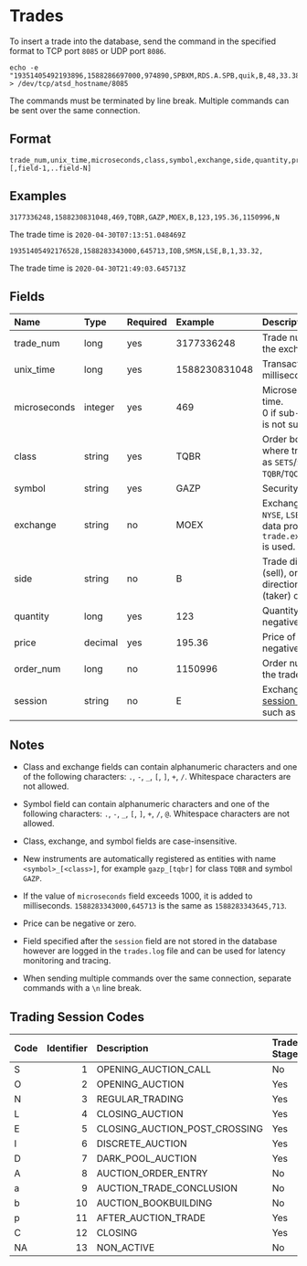 # Trades

To insert a trade into the database, send the command in the specified format to TCP port `8085` or UDP port `8086`. 

```
echo -e "19351405492193896,1588286697000,974890,SPBXM,RDS.A.SPB,quik,B,48,33.38," > /dev/tcp/atsd_hostname/8085
```

The commands must be terminated by line break. Multiple commands can be sent over the same connection.

## Format

```
trade_num,unix_time,microseconds,class,symbol,exchange,side,quantity,price,order_num[,session][,field-1,..field-N]
```

## Examples

```
3177336248,1588230831048,469,TQBR,GAZP,MOEX,B,123,195.36,1150996,N
```

The trade time is `2020-04-30T07:13:51.048469Z`

```
19351405492176528,1588283343000,645713,IOB,SMSN,LSE,B,1,33.32,
```

The trade time is `2020-04-30T21:49:03.645713Z`

## Fields

|Name|Type|Required|Example|Description|
|:---|:---|:---|:---|:---|
|trade_num|long|yes|3177336248| Trade number assigned by the exchange.|
|unix_time|long|yes|1588230831048| Transaction time in Unix milliseconds.|
|microseconds|integer|yes|469| Microsecond part of the trade time. <br>0 if sub-millisecond precision is not supported by exchange.|
|class|string|yes|TQBR| Order book system identifier where trade is executed such as `SETS`/`SEAQ`/`IOB` for LSE or `TQBR`/`TQCB`/`CETS` for MOEX.|
|symbol|string|yes|GAZP| Security symbol.|
|exchange|string|no|MOEX| Exchange [identifier](https://www.iso20022.org/market-identifier-codes), such as `NYSE`, `LSE`, `MOEX`, or a market data provider name. If empty, `trade.exchange.default.value` is used.|
|side|string|no|B| Trade direction: `B` (buy), `S` (sell), or empty, based on the direction of the initiating (taker) order.|
|quantity|long|yes|123| Quantity in the trade. Non-negative.|
|price|decimal|yes|195.36| Price of the trade. Can be negative.|
|order_num|long|no|1150996| Order number which initiated the trade (taker).|
|session|string|no|E| Exchange-specific [trading session and auction code](#trading-session-codes), such as `N` or `O`.|

## Notes

* Class and exchange fields can contain alphanumeric characters and one of the following characters: `.`, `-`, `_`, `[`, `]`, `+`, `/`. Whitespace characters are not allowed.

* Symbol field can contain alphanumeric characters and one of the following characters: `.`, `-`, `_`, `[`, `]`, `+`, `/`, `@`. Whitespace characters are not allowed.

* Class, exchange, and symbol fields are case-insensitive.

* New instruments are automatically registered as entities with name `<symbol>_[<class>]`, for example `gazp_[tqbr]` for class `TQBR` and symbol `GAZP`.

* If the value of `microseconds` field exceeds 1000, it is added to milliseconds. `1588283343000,645713` is the same as `1588283343645,713`.

* Price can be negative or zero.

* Field specified after the `session` field are not stored in the database however are logged in the `trades.log` file and can be used for latency monitoring and tracing.

* When sending multiple commands over the same connection, separate commands with a `\n` line break.

## Trading Session Codes

| Code | Identifier | Description | Trade Stage |
|:---|---:|:---|---|
| S | 1 | OPENING_AUCTION_CALL | No |
| O | 2 | OPENING_AUCTION | Yes |
| N | 3 | REGULAR_TRADING | Yes |
| L | 4 | CLOSING_AUCTION | Yes |
| E | 5 | CLOSING_AUCTION_POST_CROSSING | Yes |
| I | 6 | DISCRETE_AUCTION | Yes |
| D | 7 | DARK_POOL_AUCTION | Yes |
| A | 8 | AUCTION_ORDER_ENTRY | No |
| a | 9 | AUCTION_TRADE_CONCLUSION | No |
| b | 10 | AUCTION_BOOKBUILDING | No |
| p | 11 | AFTER_AUCTION_TRADE | Yes |
| C | 12 | CLOSING | Yes |
| NA | 13 | NON_ACTIVE | No |
